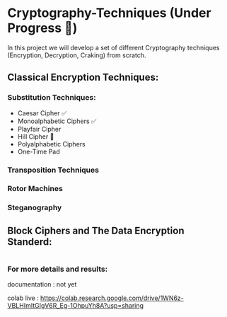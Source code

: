 # Cryptography-Techniques (Under Progress 🚧)
In this project we will develop a set of different Cryptography techniques (Encryption, Decryption, Craking) from scratch.

## Classical Encryption Techniques:

### Substitution Techniques:
- Caesar Cipher ✅
- Monoalphabetic Ciphers ✅
- Playfair Cipher
- Hill Cipher 🚧
- Polyalphabetic Ciphers
- One-Time Pad

### Transposition Techniques

### Rotor Machines

### Steganography

## Block Ciphers and The Data Encryption Standerd:

#

### For more details and results:

documentation : not yet

colab live : https://colab.research.google.com/drive/1WN6z-VBLHImItGIgV6R_Eg-1OhpuYh8A?usp=sharing




